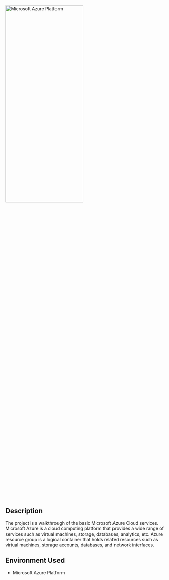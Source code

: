 <img src="https://i.imgur.com/zuBTxtZ.jpg" height="40%" width="70%" alt="Microsoft Azure Platform"/>
<h2>Description</h2>
The project is a walkthrough of the basic Microsoft Azure Cloud services. Microsoft Azure is a cloud computing platform that provides a wide range of services such as virtual machines, storage, databases, analytics, etc.  Azure resource group is a logical container that holds related resources such as virtual machines, storage accounts, databases, and network interfaces.
<br />
<h2>Environment Used </h2>
<ul>
  <li>Microsoft Azure Platform</li>
</ul>  
<br />
